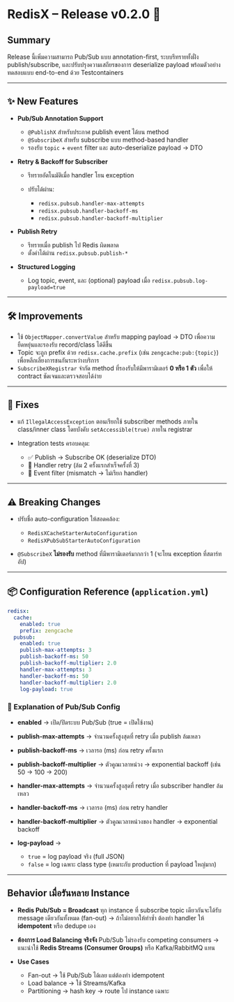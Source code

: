 # RedisX – Release v0.2.0 🚀

## Summary

Release นี้เพิ่มความสามารถ Pub/Sub แบบ annotation-first, ระบบรีทรายทั้งฝั่ง publish/subscribe, และปรับปรุงความเสถียรของการ deserialize payload พร้อมตัวอย่างทดสอบแบบ end-to-end ด้วย Testcontainers

---

## ✨ New Features

* **Pub/Sub Annotation Support**

    * `@PublishX` สำหรับประกาศ publish event ได้บน method
    * `@SubscribeX` สำหรับ subscribe แบบ method-based handler
    * รองรับ `topic` + `event` filter และ auto-deserialize payload → DTO

* **Retry & Backoff for Subscriber**

    * รีทรายอัตโนมัติเมื่อ handler โยน exception
    * ปรับได้ผ่าน:

        * `redisx.pubsub.handler-max-attempts`
        * `redisx.pubsub.handler-backoff-ms`
        * `redisx.pubsub.handler-backoff-multiplier`

* **Publish Retry**

    * รีทรายเมื่อ publish ไป Redis ผิดพลาด
    * ตั้งค่าได้ผ่าน `redisx.pubsub.publish-*`

* **Structured Logging**

    * Log topic, event, และ (optional) payload เมื่อ `redisx.pubsub.log-payload=true`

---

## 🛠 Improvements

* ใช้ `ObjectMapper.convertValue` สำหรับ mapping payload → DTO เพื่อความยืดหยุ่นและรองรับ record/class ได้ดีขึ้น
* Topic จะถูก prefix ด้วย `redisx.cache.prefix` (เช่น `zengcache:pub:{topic}`) เพื่อหลีกเลี่ยงการชนกันระหว่างบริการ
* `SubscribeXRegistrar` จำกัด method ที่รองรับให้มีพารามิเตอร์ **0 หรือ 1 ตัว** เพื่อให้ contract ชัดเจนและตรวจสอบได้ง่าย

---

## 🐞 Fixes

* แก้ `IllegalAccessException` ตอนเรียกใช้ subscriber methods ภายใน class/inner class โดยบังคับ `setAccessible(true)` ภายใน registrar
* Integration tests ครอบคลุม:

    * ✅ Publish → Subscribe OK (deserialize DTO)
    * 🔄 Handler retry (ล้ม 2 ครั้งแรกสำเร็จครั้งที่ 3)
    * 🎯 Event filter (mismatch → ไม่เรียก handler)

---

## ⚠️ Breaking Changes

* ปรับชื่อ auto-configuration ให้สอดคล้อง:

    * `RedisXCacheStarterAutoConfiguration`
    * `RedisXPubSubStarterAutoConfiguration`
* `@SubscribeX` **ไม่รองรับ** method ที่มีพารามิเตอร์มากกว่า 1 (จะโยน exception ที่สตาร์ทอัป)

---

## 📦 Configuration Reference (`application.yml`)

```yaml
redisx:
  cache:
    enabled: true
    prefix: zengcache
  pubsub:
    enabled: true
    publish-max-attempts: 3
    publish-backoff-ms: 50
    publish-backoff-multiplier: 2.0
    handler-max-attempts: 3
    handler-backoff-ms: 50
    handler-backoff-multiplier: 2.0
    log-payload: true
```

### 🔧 Explanation of Pub/Sub Config

* **enabled** → เปิด/ปิดระบบ Pub/Sub (true = เปิดใช้งาน)
* **publish-max-attempts** → จำนวนครั้งสูงสุดที่ retry เมื่อ publish ล้มเหลว
* **publish-backoff-ms** → เวลารอ (ms) ก่อน retry ครั้งแรก
* **publish-backoff-multiplier** → ตัวคูณเวลาหน่วง → exponential backoff (เช่น 50 → 100 → 200)
* **handler-max-attempts** → จำนวนครั้งสูงสุดที่ retry เมื่อ subscriber handler ล้มเหลว
* **handler-backoff-ms** → เวลารอ (ms) ก่อน retry handler
* **handler-backoff-multiplier** → ตัวคูณเวลาหน่วงของ handler → exponential backoff
* **log-payload** →

    * `true` = log payload จริง (full JSON)
    * `false` = log เฉพาะ class type (เหมาะกับ production ที่ payload ใหญ่มาก)

---

##  Behavior เมื่อรันหลาย Instance

* **Redis Pub/Sub = Broadcast**
  ทุก instance ที่ subscribe topic เดียวกันจะได้รับ message เดียวกันทั้งหมด (fan-out)
  → ถ้าไม่อยากให้ทำซ้ำ ต้องทำ handler ให้ **idempotent** หรือ dedupe เอง

* **ต้องการ Load Balancing จริงจัง**
  Pub/Sub ไม่รองรับ competing consumers
  → แนะนำใช้ **Redis Streams (Consumer Groups)** หรือ Kafka/RabbitMQ แทน

* **Use Cases**

    * Fan-out → ใช้ Pub/Sub ได้เลย แต่ต้องทำ idempotent
    * Load balance → ใช้ Streams/Kafka
    * Partitioning → hash key → route ไป instance เฉพาะ
